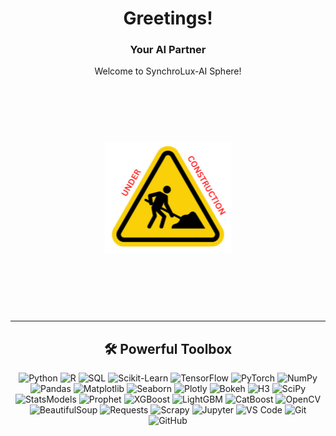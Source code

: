 <h1 align="center"> Greetings! </h1> <h3 align="center"> Your AI Partner </h3>  

<p align="center"> Welcome to SynchroLux-AI Sphere! </p>

<div style="text-align: center;"><img src="under_construction.png" style="transform: scale(0.5);" alt="Under Construction"></div>
<!--h2 align="center">👨‍💻 About Me</h2><p align="center"> 
I am passionate Data Scientist. </p>  
<p align="center">From brewing complex machine learning potions to casting data-driven spells for predictive modeling, I embark on thrilling adventures through the vast landscapes of the Data Kingdom.</p-->

----------

<h2 align="center">🛠️ Powerful Toolbox</h2>  


<p align="center">
  <img src="https://img.shields.io/badge/Python-%233776AB.svg?&style=for-the-badge&logo=python&logoColor=white" alt="Python">
  <img src="https://img.shields.io/badge/R-%23276DC3.svg?&style=for-the-badge&logo=r&logoColor=white" alt="R">
  <img src="https://img.shields.io/badge/SQL-%2307405e.svg?&style=for-the-badge&logo=postgresql&logoColor=white" alt="SQL">
  <!--img src="https://img.shields.io/badge/Tableau-%23E97627.svg?&style=for-the-badge&logo=tableau&logoColor=white" alt="Tableau"-->
  <img src="https://img.shields.io/badge/Scikit--Learn-%23F7931E.svg?&style=for-the-badge&logo=scikit-learn&logoColor=white" alt="Scikit-Learn">
  <img src="https://img.shields.io/badge/TensorFlow-%23FF6F00.svg?&style=for-the-badge&logo=tensorflow&logoColor=white" alt="TensorFlow">
  <img src="https://img.shields.io/badge/PyTorch-%23EE4C2C.svg?&style=for-the-badge&logo=pytorch&logoColor=white" alt="PyTorch">
  <img src="https://img.shields.io/badge/Numpy-%23013243.svg?&style=for-the-badge&logo=numpy&logoColor=white" alt="NumPy">
  <img src="https://img.shields.io/badge/Pandas-%23150458.svg?&style=for-the-badge&logo=pandas&logoColor=white" alt="Pandas">
  <img src="https://img.shields.io/badge/Matplotlib-%23FF6F00.svg?&style=for-the-badge&logo=matplotlib&logoColor=white" alt="Matplotlib">
  <img src="https://img.shields.io/badge/Seaborn-%2370398C.svg?&style=for-the-badge&logo=seaborn&logoColor=white" alt="Seaborn">
  <img src="https://img.shields.io/badge/Plotly-%233F4F75.svg?&style=for-the-badge&logo=plotly&logoColor=white" alt="Plotly">
  <!--img src="https://img.shields.io/badge/Altair-%237F77D9.svg?&style=for-the-badge&logo=altair&logoColor=white" alt="Altair"-->
  <img src="https://img.shields.io/badge/Bokeh-%23F37626.svg?&style=for-the-badge&logo=bokeh&logoColor=white" alt="Bokeh">
  <img src="https://img.shields.io/badge/H3-%230A53B0.svg?&style=for-the-badge&logo=h3&logoColor=white" alt="H3">
  <!--img src="https://img.shields.io/badge/CausalInference-%230F3879.svg?&style=for-the-badge&logo=causal-inference&logoColor=white" alt="CausalInference"-->
  <!--img src="https://img.shields.io/badge/CausalML-%23248EE5.svg?&style=for-the-badge&logo=causalml&logoColor=white" alt="CausalML"-->
  <!--img src="https://img.shields.io/badge/Synthetic%20Control-%23E24329.svg?&style=for-the-badge&logo=synthetic-control&logoColor=white" alt="Synthetic Control"-->
  <!--img src="https://img.shields.io/badge/Streamlit-%23576E95.svg?&style=for-the-badge&logo=streamlit&logoColor=white" alt="Streamlit"-->
  <!--img src="https://img.shields.io/badge/GeoPandas-%2354895E.svg?&style=for-the-badge&logo=geopandas&logoColor=white" alt="GeoPandas"-->  
  <!--img src="https://img.shields.io/badge/Folium-%23513B22.svg?&style=for-the-badge&logo=folium&logoColor=white" alt="Folium"-->
  <!--img src="https://img.shields.io/badge/NLTK-%2318A0E4.svg?&style=for-the-badge&logo=nltk&logoColor=white" alt="NLTK"-->
  <!--img src="https://img.shields.io/badge/SpaCy-%2339A03A.svg?&style=for-the-badge&logo=spaCy&logoColor=white" alt="spaCy"-->
  <!--img src="https://img.shields.io/badge/Gensim-%234D96B0.svg?&style=for-the-badge&logo=gensim&logoColor=white" alt="Gensim"-->
  <!--img src="https://img.shields.io/badge/Surprise-%2355ACEE.svg?&style=for-the-badge&logo=surprise&logoColor=white" alt="Surprise"-->
  <!--img src="https://img.shields.io/badge/Featuretools-%23FF6600.svg?&style=for-the-badge&logo=featuretools&logoColor=white" alt="Featuretools"-->
  <!--img src="https://img.shields.io/badge/Optuna-%238B008B.svg?&style=for-the-badge&logo=optuna&logoColor=white" alt="Optuna"-->
  <img src="https://img.shields.io/badge/SciPy-%238CAAE6.svg?&style=for-the-badge&logo=scipy&logoColor=white" alt="SciPy">
  <img src="https://img.shields.io/badge/StatsModels-%232E64A5.svg?&style=for-the-badge&logo=statsmodels&logoColor=white" alt="StatsModels">
  <img src="https://img.shields.io/badge/Prophet-%231E3C72.svg?&style=for-the-badge&logo=prophet&logoColor=white" alt="Prophet">
  <!--img src="https://img.shields.io/badge/NetworkX-%23075B9A.svg?&style=for-the-badge&logo=networkx&logoColor=white" alt="NetworkX"-->
  <img src="https://img.shields.io/badge/XGBoost-%2333AADD.svg?&style=for-the-badge&logo=xgboost&logoColor=white" alt="XGBoost">
  <img src="https://img.shields.io/badge/LightGBM-%23377316.svg?&style=for-the-badge&logo=lightgbm&logoColor=white" alt="LightGBM">
  <img src="https://img.shields.io/badge/CatBoost-%23FF6600.svg?&style=for-the-badge&logo=catboost&logoColor=white" alt="CatBoost">
  <img src="https://img.shields.io/badge/OpenCV-%235C3EE8.svg?&style=for-the-badge&logo=opencv&logoColor=white" alt="OpenCV">
  <!--img src="https://img.shields.io/badge/SQLAlchemy-%23FCA121.svg?&style=for-the-badge&logo=sqlalchemy&logoColor=white" alt="SQLAlchemy"-->
  <img src="https://img.shields.io/badge/BeautifulSoup-%236600CC.svg?&style=for-the-badge&logo=beautifulsoup&logoColor=white" alt="BeautifulSoup">
  <img src="https://img.shields.io/badge/Requests-%233776AB.svg?&style=for-the-badge&logo=requests&logoColor=white" alt="Requests">
  <img src="https://img.shields.io/badge/Scrapy-%23FF6600.svg?&style=for-the-badge&logo=scrapy&logoColor=white" alt="Scrapy">
  <img src="https://img.shields.io/badge/Jupyter-%23F37626.svg?&style=for-the-badge&logo=jupyter&logoColor=white" alt="Jupyter">
  <img src="https://img.shields.io/badge/VS%20Code-%23007ACC.svg?&style=for-the-badge&logo=visual-studio-code&logoColor=white" alt="VS Code">
  <img src="https://img.shields.io/badge/git-%23F05032.svg?&style=for-the-badge&logo=git&logoColor=white" alt="Git">
  <img src="https://img.shields.io/badge/github-%23181717.svg?&style=for-the-badge&logo=github&logoColor=white" alt="GitHub">
</p>

 
